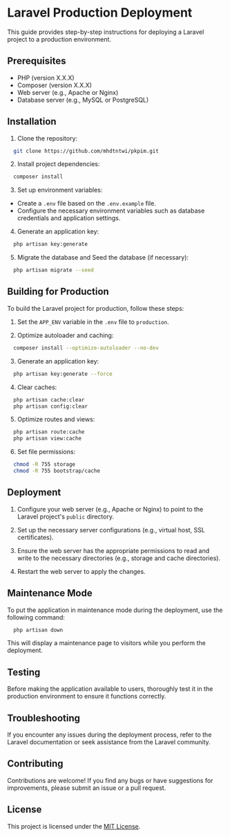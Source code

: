
# Laravel Production Deployment

This guide provides step-by-step instructions for deploying a Laravel project to a production environment.

## Prerequisites

- PHP (version X.X.X)
- Composer (version X.X.X)
- Web server (e.g., Apache or Nginx)
- Database server (e.g., MySQL or PostgreSQL)

## Installation

1. Clone the repository:
```bash
  git clone https://github.com/mhdtntwi/pkpim.git
```
2. Install project dependencies:
```bash
  composer install
```
3. Set up environment variables:

- Create a `.env` file based on the `.env.example` file.
- Configure the necessary environment variables such as database credentials and application settings.

4. Generate an application key:
```bash
  php artisan key:generate
```
5. Migrate the database and Seed the database (if necessary):
```bash
  php artisan migrate --seed
```

## Building for Production

To build the Laravel project for production, follow these steps:

1. Set the `APP_ENV` variable in the `.env` file to `production`.

2. Optimize autoloader and caching:
```bash
  composer install --optimize-autoloader --no-dev
```
3. Generate an application key:
```bash
  php artisan key:generate --force
```
4. Clear caches:
```bash
  php artisan cache:clear
  php artisan config:clear
```
5. Optimize routes and views:
```bash
  php artisan route:cache
  php artisan view:cache
```
6. Set file permissions:
```bash
  chmod -R 755 storage
  chmod -R 755 bootstrap/cache
```

## Deployment

1. Configure your web server (e.g., Apache or Nginx) to point to the Laravel project's `public` directory.

2. Set up the necessary server configurations (e.g., virtual host, SSL certificates).

3. Ensure the web server has the appropriate permissions to read and write to the necessary directories (e.g., storage and cache directories).

4. Restart the web server to apply the changes.

## Maintenance Mode

To put the application in maintenance mode during the deployment, use the following command:
```bash
  php artisan down
```


This will display a maintenance page to visitors while you perform the deployment.

## Testing

Before making the application available to users, thoroughly test it in the production environment to ensure it functions correctly.

## Troubleshooting

If you encounter any issues during the deployment process, refer to the Laravel documentation or seek assistance from the Laravel community.

## Contributing

Contributions are welcome! If you find any bugs or have suggestions for improvements, please submit an issue or a pull request.

## License

This project is licensed under the [MIT License](LICENSE).
